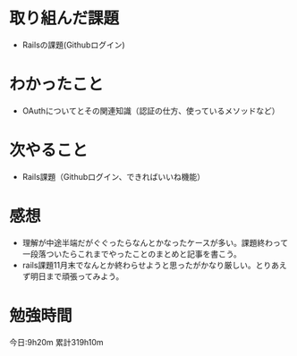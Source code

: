 # 取り組んだ課題
* Railsの課題(Githubログイン)

# わかったこと
* OAuthについてとその関連知識（認証の仕方、使っているメソッドなど）

# 次やること
* Rails課題（Githubログイン、できればいいね機能）

# 感想
* 理解が中途半端だがぐぐったらなんとかなったケースが多い。課題終わって一段落ついたらこれまでやったことのまとめと記事を書こう。
* rails課題11月末でなんとか終わらせようと思ったがかなり厳しい。とりあえず明日まで頑張ってみよう。

# 勉強時間
今日:9h20m
累計319h10m
